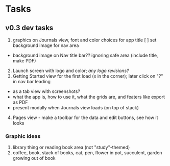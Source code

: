 #  Tasks

## v0.3 dev tasks

1. graphics on Journals view, font and color choices for app title
 [ ] set background image for nav area
 - background image on Nav title bar?? ignoring safe area (include title, make PDF)
2. Launch screen with logo and color; *any logo revisions?*
3. Getting Started view for the first load (x in the corner); later click on "?" in nav bar leading
 - as a tab view with screenshots?
 - what the app is, how to use it, what the grids are, and featers like export as PDF
 - present modally when Journals view loads (on top of stack)
 4. Pages view - make a toolbar for the data and edit buttons, see how it looks
 
 ### Graphic ideas
 
 1. library thing or reading book area (not "study"-themed)
 2. coffee, book, stack of books, cat, pen, flower in pot, succulent, garden growing out of book

